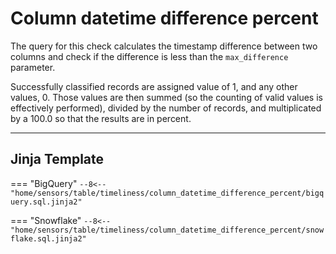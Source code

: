 # Column datetime difference percent
The query for this check calculates the timestamp difference between two columns and check if the difference is less than the `max_difference` parameter.

Successfully classified records are assigned value of 1, and any other values, 0.
Those values are then summed (so the counting of valid values is effectively performed), divided by the number of records,
and multiplicated by a 100.0 so that the results are in percent.
___
## Jinja Template
=== "BigQuery"
    ```
    --8<-- "home/sensors/table/timeliness/column_datetime_difference_percent/bigquery.sql.jinja2"
    ```

=== "Snowflake"
    ```
    --8<-- "home/sensors/table/timeliness/column_datetime_difference_percent/snowflake.sql.jinja2"
    ```